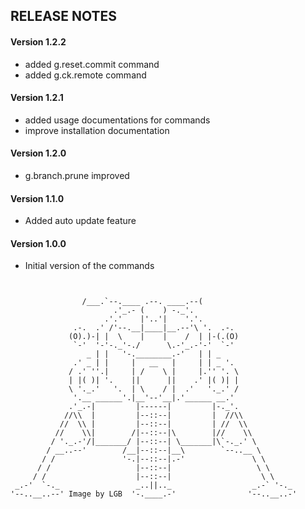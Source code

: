 ## RELEASE NOTES

#### Version 1.2.2
 * added g.reset.commit command
 * added g.ck.remote command

#### Version 1.2.1
 * added usage documentations for commands
 * improve installation documentation

#### Version 1.2.0
 * g.branch.prune improved

#### Version 1.1.0
 * Added auto update feature

#### Version 1.0.0
 * Initial version of the commands

```


                /___.`--.____ .--. ____.--(
                       .'_.- (    ) -._'.
                     .'.'    |'..'|    '.'.
              .-.  .' /'--.__|____|__.--'\ '.  .-.
             (O).)-| |  \    |    |    /  | |-(.(O)
              `-'  '-'-._'-./      \.-'_.-'-'  `-'
                 _ | |   '-.________.-'   | | _
              .' _ | |     |   __   |     | | _ '.
             / .' ''.|     | /    \ |     |.'' '. \
             | |( )| '.    ||      ||    .' |( )| |
             \ '._.'   '.  | \    / |  .'   '._.' /
              '.__ ______'.|__'--'__|.'______ __.'
             .'_.-|         |------|         |-._'.
            //\\  |         |--::--|         |  //\\
           //  \\ |         |--::--|         | //  \\
          //    \\|        /|--::--|\        |//    \\
         / '._.-'/|_______/ |--::--| \_______|\`-._.' \
        / __..--'        /__|--::--|__\        `--..__ \
       / /               '-.|--::--|.-'               \ \
      / /                   |--::--|                   \ \
     / /                    |--::--|                    \ \
 _.-'  `-._                 _..||.._                  _.-` '-._
'--..__..--' Image by LGB  '-.____.-'                '--..__..-'

```
